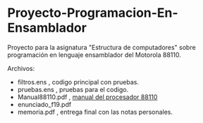 # Proyecto-Programacion-En-Ensamblador

Proyecto para la asignatura "Estructura de computadores" sobre programación en lenguaje ensamblador del Motorola 88110.

Archivos:

*  filtros.ens , codigo principal con pruebas.
*  pruebas.ens , pruebas para el codigo.
*  Manual88110.pdf , [manual del procesador 88110](https://en.wikipedia.org/wiki/Motorola_88110)
*  enunciado_f19.pdf 
*  memoria.pdf , entrega final con las notas personales.

